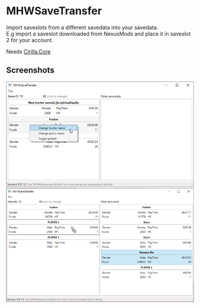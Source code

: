 # MHWSaveTransfer

Import saveslots from a different savedata into your savedata.  
E.g import a saveslot downloaded from NexusMods and place it in saveslot 2 for your account.

Needs [Cirilla.Core](https://github.com/Fusion86/Cirilla/tree/master/Cirilla.Core)


## Screenshots

![Screenshot1](Assets/Screenshot1.png)
![Screenshot2](Assets/Screenshot2.png)
